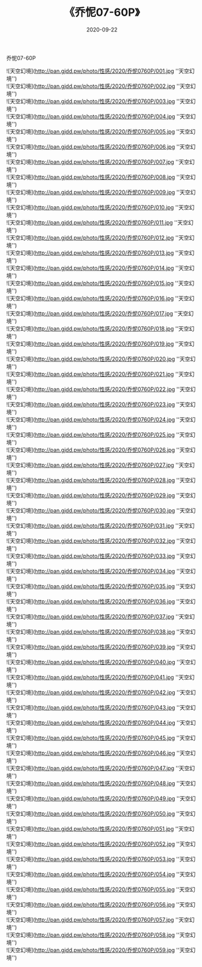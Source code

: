 ﻿---
layout: post
title:  《乔怩07-60P》
date:   2020-09-22
img: http://pan.gjdd.pw/photo/性感/2020/乔怩0760P/000.jpg
categories: [美女, 性感, 泳衣]
---

乔怩07-60P



![天空幻境](http://pan.gjdd.pw/photo/性感/2020/乔怩0760P/001.jpg ''天空幻境'') <br>
![天空幻境](http://pan.gjdd.pw/photo/性感/2020/乔怩0760P/002.jpg ''天空幻境'') <br>
![天空幻境](http://pan.gjdd.pw/photo/性感/2020/乔怩0760P/003.jpg ''天空幻境'') <br>
![天空幻境](http://pan.gjdd.pw/photo/性感/2020/乔怩0760P/004.jpg ''天空幻境'') <br>
![天空幻境](http://pan.gjdd.pw/photo/性感/2020/乔怩0760P/005.jpg ''天空幻境'') <br>
![天空幻境](http://pan.gjdd.pw/photo/性感/2020/乔怩0760P/006.jpg ''天空幻境'') <br>
![天空幻境](http://pan.gjdd.pw/photo/性感/2020/乔怩0760P/007.jpg ''天空幻境'') <br>
![天空幻境](http://pan.gjdd.pw/photo/性感/2020/乔怩0760P/008.jpg ''天空幻境'') <br>
![天空幻境](http://pan.gjdd.pw/photo/性感/2020/乔怩0760P/009.jpg ''天空幻境'') <br>
![天空幻境](http://pan.gjdd.pw/photo/性感/2020/乔怩0760P/010.jpg ''天空幻境'') <br>
![天空幻境](http://pan.gjdd.pw/photo/性感/2020/乔怩0760P/011.jpg ''天空幻境'') <br>
![天空幻境](http://pan.gjdd.pw/photo/性感/2020/乔怩0760P/012.jpg ''天空幻境'') <br>
![天空幻境](http://pan.gjdd.pw/photo/性感/2020/乔怩0760P/013.jpg ''天空幻境'') <br>
![天空幻境](http://pan.gjdd.pw/photo/性感/2020/乔怩0760P/014.jpg ''天空幻境'') <br>
![天空幻境](http://pan.gjdd.pw/photo/性感/2020/乔怩0760P/015.jpg ''天空幻境'') <br>
![天空幻境](http://pan.gjdd.pw/photo/性感/2020/乔怩0760P/016.jpg ''天空幻境'') <br>
![天空幻境](http://pan.gjdd.pw/photo/性感/2020/乔怩0760P/017.jpg ''天空幻境'') <br>
![天空幻境](http://pan.gjdd.pw/photo/性感/2020/乔怩0760P/018.jpg ''天空幻境'') <br>
![天空幻境](http://pan.gjdd.pw/photo/性感/2020/乔怩0760P/019.jpg ''天空幻境'') <br>
![天空幻境](http://pan.gjdd.pw/photo/性感/2020/乔怩0760P/020.jpg ''天空幻境'') <br>
![天空幻境](http://pan.gjdd.pw/photo/性感/2020/乔怩0760P/021.jpg ''天空幻境'') <br>
![天空幻境](http://pan.gjdd.pw/photo/性感/2020/乔怩0760P/022.jpg ''天空幻境'') <br>
![天空幻境](http://pan.gjdd.pw/photo/性感/2020/乔怩0760P/023.jpg ''天空幻境'') <br>
![天空幻境](http://pan.gjdd.pw/photo/性感/2020/乔怩0760P/024.jpg ''天空幻境'') <br>
![天空幻境](http://pan.gjdd.pw/photo/性感/2020/乔怩0760P/025.jpg ''天空幻境'') <br>
![天空幻境](http://pan.gjdd.pw/photo/性感/2020/乔怩0760P/026.jpg ''天空幻境'') <br>
![天空幻境](http://pan.gjdd.pw/photo/性感/2020/乔怩0760P/027.jpg ''天空幻境'') <br>
![天空幻境](http://pan.gjdd.pw/photo/性感/2020/乔怩0760P/028.jpg ''天空幻境'') <br>
![天空幻境](http://pan.gjdd.pw/photo/性感/2020/乔怩0760P/029.jpg ''天空幻境'') <br>
![天空幻境](http://pan.gjdd.pw/photo/性感/2020/乔怩0760P/030.jpg ''天空幻境'') <br>
![天空幻境](http://pan.gjdd.pw/photo/性感/2020/乔怩0760P/031.jpg ''天空幻境'') <br>
![天空幻境](http://pan.gjdd.pw/photo/性感/2020/乔怩0760P/032.jpg ''天空幻境'') <br>
![天空幻境](http://pan.gjdd.pw/photo/性感/2020/乔怩0760P/033.jpg ''天空幻境'') <br>
![天空幻境](http://pan.gjdd.pw/photo/性感/2020/乔怩0760P/034.jpg ''天空幻境'') <br>
![天空幻境](http://pan.gjdd.pw/photo/性感/2020/乔怩0760P/035.jpg ''天空幻境'') <br>
![天空幻境](http://pan.gjdd.pw/photo/性感/2020/乔怩0760P/036.jpg ''天空幻境'') <br>
![天空幻境](http://pan.gjdd.pw/photo/性感/2020/乔怩0760P/037.jpg ''天空幻境'') <br>
![天空幻境](http://pan.gjdd.pw/photo/性感/2020/乔怩0760P/038.jpg ''天空幻境'') <br>
![天空幻境](http://pan.gjdd.pw/photo/性感/2020/乔怩0760P/039.jpg ''天空幻境'') <br>
![天空幻境](http://pan.gjdd.pw/photo/性感/2020/乔怩0760P/040.jpg ''天空幻境'') <br>
![天空幻境](http://pan.gjdd.pw/photo/性感/2020/乔怩0760P/041.jpg ''天空幻境'') <br>
![天空幻境](http://pan.gjdd.pw/photo/性感/2020/乔怩0760P/042.jpg ''天空幻境'') <br>
![天空幻境](http://pan.gjdd.pw/photo/性感/2020/乔怩0760P/043.jpg ''天空幻境'') <br>
![天空幻境](http://pan.gjdd.pw/photo/性感/2020/乔怩0760P/044.jpg ''天空幻境'') <br>
![天空幻境](http://pan.gjdd.pw/photo/性感/2020/乔怩0760P/045.jpg ''天空幻境'') <br>
![天空幻境](http://pan.gjdd.pw/photo/性感/2020/乔怩0760P/046.jpg ''天空幻境'') <br>
![天空幻境](http://pan.gjdd.pw/photo/性感/2020/乔怩0760P/047.jpg ''天空幻境'') <br>
![天空幻境](http://pan.gjdd.pw/photo/性感/2020/乔怩0760P/048.jpg ''天空幻境'') <br>
![天空幻境](http://pan.gjdd.pw/photo/性感/2020/乔怩0760P/049.jpg ''天空幻境'') <br>
![天空幻境](http://pan.gjdd.pw/photo/性感/2020/乔怩0760P/050.jpg ''天空幻境'') <br>
![天空幻境](http://pan.gjdd.pw/photo/性感/2020/乔怩0760P/051.jpg ''天空幻境'') <br>
![天空幻境](http://pan.gjdd.pw/photo/性感/2020/乔怩0760P/052.jpg ''天空幻境'') <br>
![天空幻境](http://pan.gjdd.pw/photo/性感/2020/乔怩0760P/053.jpg ''天空幻境'') <br>
![天空幻境](http://pan.gjdd.pw/photo/性感/2020/乔怩0760P/054.jpg ''天空幻境'') <br>
![天空幻境](http://pan.gjdd.pw/photo/性感/2020/乔怩0760P/055.jpg ''天空幻境'') <br>
![天空幻境](http://pan.gjdd.pw/photo/性感/2020/乔怩0760P/056.jpg ''天空幻境'') <br>
![天空幻境](http://pan.gjdd.pw/photo/性感/2020/乔怩0760P/057.jpg ''天空幻境'') <br>
![天空幻境](http://pan.gjdd.pw/photo/性感/2020/乔怩0760P/058.jpg ''天空幻境'') <br>
![天空幻境](http://pan.gjdd.pw/photo/性感/2020/乔怩0760P/059.jpg ''天空幻境'') <br>